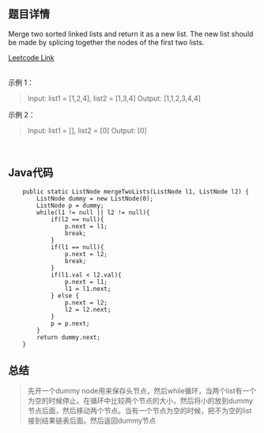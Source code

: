 <!--
 * @Author: Li yli2935@uwo.ca
 * @Date: 2023-06-24 15:13:50
 * @LastEditors: Li yli2935@uwo.ca
 * @LastEditTime: 2023-06-24 15:13:57
 * @FilePath: /practie/practice/src/modules/pages/LinkedList/Markdown/MergeTwoSortedLists.md
 * @Description: 这是默认设置,请设置`customMade`, 打开koroFileHeader查看配置 进行设置: https://github.com/OBKoro1/koro1FileHeader/wiki/%E9%85%8D%E7%BD%AE
-->
## 题目详情
Merge two sorted linked lists and return it as a new list. The new list should be made by splicing together the nodes of the first two lists.

<a href="https://leetcode.com/problems/merge-two-sorted-lists/" target="_blank">Leetcode Link</a>
<br/>
<br/>

示例 1：
>Input: list1 = [1,2,4], list2 = [1,3,4]
Output: [1,1,2,3,4,4]

示例 2：
>Input: list1 = [], list2 = [0]
Output: [0]

<br/>

## Java代码
```
    public static ListNode mergeTwoLists(ListNode l1, ListNode l2) {
        ListNode dummy = new ListNode(0);
        ListNode p = dummy;
        while(l1 != null || l2 != null){
            if(l2 == null){
                p.next = l1;
                break;
            }
            if(l1 == null){
                p.next = l2;
                break;
            }
            if(l1.val < l2.val){
                p.next = l1;
                l1 = l1.next;
            } else {
                p.next = l2;
                l2 = l2.next;
            }
            p = p.next;
        }
        return dummy.next;
    }

```
## 总结
> 先开一个dummy node用来保存头节点，然后while循环，当两个list有一个为空的时候停止。在循环中比较两个节点的大小，然后将小的放到dummy节点后面，然后移动两个节点。当有一个节点为空的时候，把不为空的list接到结果链表后面。然后返回dummy节点



